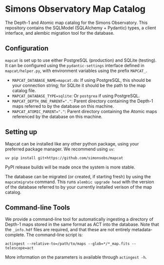 Simons Observatory Map Catalog
==============================

The Depth-1 and Atomic map catalog for the Simons Observatory.
This repository contains the SQLModel (SQLAlchemy + Pydantic)
types, a client interface, and alembic migration tool for the
database.

Configuration
-------------

`mapcat` is set up to use either PostgreSQL (production) and
SQLite (testing). It can be configured using the `pydantic-settings`
interface defined in `mapcat/helper.py`, with environment variables
using the prefix `MAPCAT_`.

- `MAPCAT_DATABASE_NAME=mapcat.db`: If using PostgreSQL, this should be
  your connection string; for SQLite it should be the path to the map
  catalog file.
- `MAPCAT_DATABASE_TYPE=sqlite`: Or `postgrea` if using PostgreSQL.
- `MAPCAT_DEPTH_ONE_PARENT="."`: Parent directory containing the
  Depth-1 maps referred to by the database on this machine.
- `MAPCAT_ATOMIC_PARENT="."`: Parent directory containing the
  Atomic maps referenced by the database on this machine.

Setting up
----------

Mapcat can be installed like any other python package, using your
preferred package manager. We recommend using `uv`:
```
uv pip install git+https://github.com/simonsobs/mapcat
```
PyPI release builds will be made once the system is more stable.

The database can be migrated (or created, if starting fresh) by using
the `mapcatmigrate` command. This runs `alembic upgrade head` with the
version of the database referred to by your currently installed verison
of the map catalog.

Command-line Tools
------------------

We provide a command-line tool for automatically ingesting a directory
of Depth-1 maps stored in the same format as ACT into the database.
Note that the `_info.hdf` files are required, and that these
are not entirely metadata-complete. The command-line script is:
```
actingest --relative-to=/path/to/maps --glob=*/*_map.fits --telescope=act
```
More information on the parameters is available through `actingest -h`.